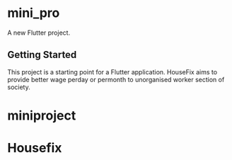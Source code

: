 # mini_pro

A new Flutter project.

## Getting Started

This project is a starting point for a Flutter application.
HouseFix aims to provide better wage perday or permonth to unorganised worker section of society.

# miniproject
# Housefix
